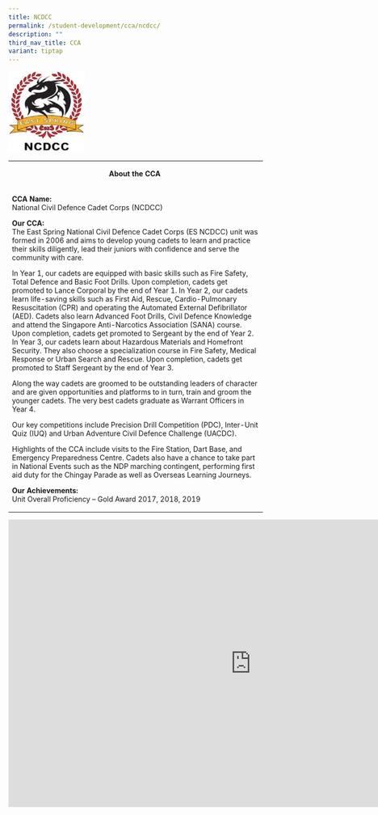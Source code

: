 ```yaml
---
title: NCDCC
permalink: /student-development/cca/ncdcc/
description: ""
third_nav_title: CCA
variant: tiptap
---
```

<img style="width: 30%;" src="/images/ncdcc.png">
<table>
<tbody>
<tr>
<td width="590">
<p style="text-align: center;"><strong>About the CCA&nbsp;</strong></p>
</td>
</tr>
<tr>
<td width="590">
<p><strong>CCA Name: <br></strong>National Civil Defence Cadet Corps (NCDCC)</p>
<p><strong>Our CCA:<br></strong>The East Spring National Civil Defence Cadet Corps (ES NCDCC) unit was formed in 2006 and aims to develop young cadets to learn and practice their skills diligently, lead their juniors with confidence and serve the community with care.</p>
<p>In Year 1, our cadets are equipped with basic skills such as Fire Safety, Total Defence and Basic Foot Drills. Upon completion, cadets get promoted to Lance Corporal by the end of Year 1. In Year 2, our cadets learn life-saving skills such as First Aid, Rescue, Cardio-Pulmonary Resuscitation (CPR) and operating the Automated External Defibrillator (AED). Cadets also learn Advanced Foot Drills, Civil Defence Knowledge and attend the Singapore Anti-Narcotics Association (SANA) course. Upon completion, cadets get promoted to Sergeant by the end of Year 2. In Year 3, our cadets learn about Hazardous Materials and Homefront Security. They also choose a specialization course in Fire Safety, Medical Response or Urban Search and Rescue. Upon completion, cadets get promoted to Staff Sergeant by the end of Year 3.</p>
<p>Along the way cadets are groomed to be outstanding leaders of character and are given opportunities and platforms to in turn, train and groom the younger cadets. The very best cadets graduate as Warrant Officers in Year 4.</p>
<p>Our key competitions include Precision Drill Competition (PDC), Inter-Unit Quiz (IUQ) and Urban Adventure Civil Defence Challenge (UACDC).</p>
<p>Highlights of the CCA include visits to the Fire Station, Dart Base, and Emergency Preparedness Centre. Cadets also have a chance to take part in National Events such as the NDP marching contingent, performing first aid duty for the Chingay Parade as well as Overseas Learning Journeys.</p>
<p><strong>Our Achievements:<br></strong>Unit Overall Proficiency – Gold Award 2017, 2018, 2019</p>
</td>
</tr>
</tbody>
</table>
<iframe src="https://docs.google.com/presentation/d/e/2PACX-1vQRIHO1FZgMSv5YcBxJcm2NaYivTomIKuwuH0FDGyPm1QGroUnxBBq7bO4iGETX-TrVmLiE5cs-bJEe/embed?start=false&amp;loop=false&amp;delayms=10000" frameborder="0" width="960" height="569" allowfullscreen="true"></iframe>